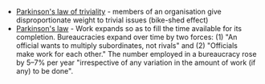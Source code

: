 - [Parkinson's law of triviality](https://en.wikipedia.org/wiki/Law_of_triviality) - members of an organisation give disproportionate weight to trivial issues (bike-shed effect)
- [Parkinson's law](https://en.wikipedia.org/wiki/Parkinson%27s_law) - Work expands so as to fill the time available for its completion. Bureaucracies expand over time by two forces: (1) "An official wants to multiply subordinates, not rivals" and (2) "Officials make work for each other." The number employed in a bureaucracy rose by 5–7% per year "irrespective of any variation in the amount of work (if any) to be done".
